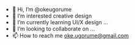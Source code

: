- 👋 Hi, I’m @okeugorume
- 👀 I’m interested creative design 
- 🌱 I’m currently learning UI/X design ...
- 💞️ I’m looking to collaborate on ...
- 📫 How to reach me oke.ugorume@gmail.com

<!---
okeugorume/okeugorume is a ✨ special ✨ repository because its `README.md` (this file) appears on your GitHub profile.
You can click the Preview link to take a look at your changes.
--->
